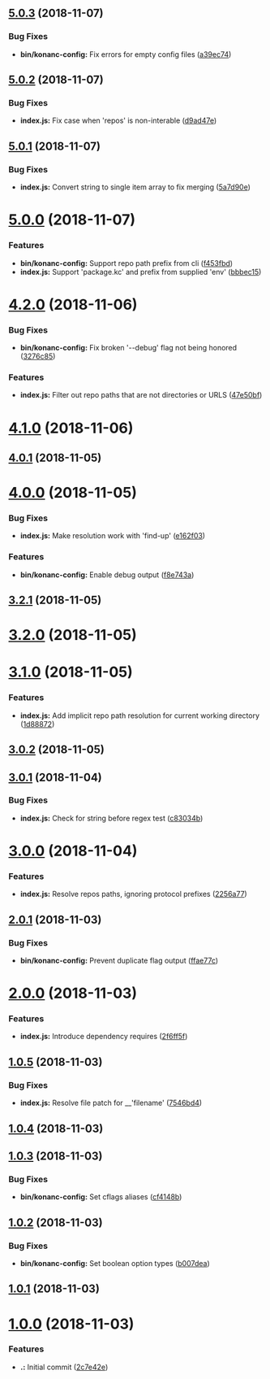 <a name="5.0.3"></a>
## [5.0.3](https://github.com/datkt/konanc-config/compare/5.0.2...5.0.3) (2018-11-07)


### Bug Fixes

* **bin/konanc-config:** Fix errors for empty config files ([a39ec74](https://github.com/datkt/konanc-config/commit/a39ec74))



<a name="5.0.2"></a>
## [5.0.2](https://github.com/datkt/konanc-config/compare/5.0.1...5.0.2) (2018-11-07)


### Bug Fixes

* **index.js:** Fix case when 'repos' is non-interable ([d9ad47e](https://github.com/datkt/konanc-config/commit/d9ad47e))



<a name="5.0.1"></a>
## [5.0.1](https://github.com/datkt/konanc-config/compare/5.0.0...5.0.1) (2018-11-07)


### Bug Fixes

* **index.js:** Convert string to single item array to fix merging ([5a7d90e](https://github.com/datkt/konanc-config/commit/5a7d90e))



<a name="5.0.0"></a>
# [5.0.0](https://github.com/datkt/konanc-config/compare/4.2.0...5.0.0) (2018-11-07)


### Features

* **bin/konanc-config:** Support repo path prefix from cli ([f453fbd](https://github.com/datkt/konanc-config/commit/f453fbd))
* **index.js:** Support 'package.kc' and prefix from supplied 'env' ([bbbec15](https://github.com/datkt/konanc-config/commit/bbbec15))



<a name="4.2.0"></a>
# [4.2.0](https://github.com/datkt/konanc-config/compare/4.1.0...4.2.0) (2018-11-06)


### Bug Fixes

* **bin/konanc-config:** Fix broken '--debug' flag not being honored ([3276c85](https://github.com/datkt/konanc-config/commit/3276c85))


### Features

* **index.js:** Filter out repo paths that are not directories or URLS ([47e50bf](https://github.com/datkt/konanc-config/commit/47e50bf))



<a name="4.1.0"></a>
# [4.1.0](https://github.com/datkt/konanc-config/compare/4.0.1...4.1.0) (2018-11-06)



<a name="4.0.1"></a>
## [4.0.1](https://github.com/datkt/konanc-config/compare/4.0.0...4.0.1) (2018-11-05)



<a name="4.0.0"></a>
# [4.0.0](https://github.com/datkt/konanc-config/compare/3.2.1...4.0.0) (2018-11-05)


### Bug Fixes

* **index.js:** Make resolution work with 'find-up' ([e162f03](https://github.com/datkt/konanc-config/commit/e162f03))


### Features

* **bin/konanc-config:** Enable debug output ([f8e743a](https://github.com/datkt/konanc-config/commit/f8e743a))



<a name="3.2.1"></a>
## [3.2.1](https://github.com/datkt/konanc-config/compare/3.2.0...3.2.1) (2018-11-05)



<a name="3.2.0"></a>
# [3.2.0](https://github.com/datkt/konanc-config/compare/3.1.0...3.2.0) (2018-11-05)



<a name="3.1.0"></a>
# [3.1.0](https://github.com/datkt/konanc-config/compare/3.0.2...3.1.0) (2018-11-05)


### Features

* **index.js:** Add implicit repo path resolution for current working directory ([1d88872](https://github.com/datkt/konanc-config/commit/1d88872))



<a name="3.0.2"></a>
## [3.0.2](https://github.com/datkt/konanc-config/compare/3.0.1...3.0.2) (2018-11-05)



<a name="3.0.1"></a>
## [3.0.1](https://github.com/datkt/konanc-config/compare/3.0.0...3.0.1) (2018-11-04)


### Bug Fixes

* **index.js:** Check for string before regex test ([c83034b](https://github.com/datkt/konanc-config/commit/c83034b))



<a name="3.0.0"></a>
# [3.0.0](https://github.com/datkt/konanc-config/compare/2.0.1...3.0.0) (2018-11-04)


### Features

* **index.js:** Resolve repos paths, ignoring protocol prefixes ([2256a77](https://github.com/datkt/konanc-config/commit/2256a77))



<a name="2.0.1"></a>
## [2.0.1](https://github.com/datkt/konanc-config/compare/2.0.0...2.0.1) (2018-11-03)


### Bug Fixes

* **bin/konanc-config:** Prevent duplicate flag output ([ffae77c](https://github.com/datkt/konanc-config/commit/ffae77c))



<a name="2.0.0"></a>
# [2.0.0](https://github.com/datkt/konanc-config/compare/1.0.5...2.0.0) (2018-11-03)


### Features

* **index.js:** Introduce dependency requires ([2f6ff5f](https://github.com/datkt/konanc-config/commit/2f6ff5f))



<a name="1.0.5"></a>
## [1.0.5](https://github.com/datkt/konanc-config/compare/1.0.4...1.0.5) (2018-11-03)


### Bug Fixes

* **index.js:** Resolve file patch for __'filename' ([7546bd4](https://github.com/datkt/konanc-config/commit/7546bd4))



<a name="1.0.4"></a>
## [1.0.4](https://github.com/datkt/konanc-config/compare/1.0.3...1.0.4) (2018-11-03)



<a name="1.0.3"></a>
## [1.0.3](https://github.com/datkt/konanc-config/compare/1.0.2...1.0.3) (2018-11-03)


### Bug Fixes

* **bin/konanc-config:** Set cflags aliases ([cf4148b](https://github.com/datkt/konanc-config/commit/cf4148b))



<a name="1.0.2"></a>
## [1.0.2](https://github.com/datkt/konanc-config/compare/1.0.1...1.0.2) (2018-11-03)


### Bug Fixes

* **bin/konanc-config:** Set boolean option types ([b007dea](https://github.com/datkt/konanc-config/commit/b007dea))



<a name="1.0.1"></a>
## [1.0.1](https://github.com/datkt/konanc-config/compare/1.0.0...1.0.1) (2018-11-03)



<a name="1.0.0"></a>
# [1.0.0](https://github.com/datkt/konanc-config/compare/2c7e42e...1.0.0) (2018-11-03)


### Features

* **.:** Initial commit ([2c7e42e](https://github.com/datkt/konanc-config/commit/2c7e42e))



